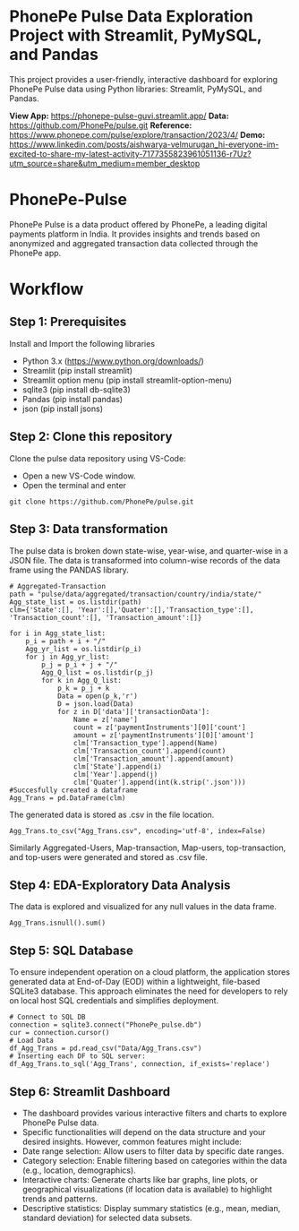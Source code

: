 # PhonePe Pulse Data Exploration Project with Streamlit, PyMySQL, and Pandas
This project provides a user-friendly, interactive dashboard for exploring PhonePe Pulse data using Python libraries: Streamlit, PyMySQL, and Pandas.

**View App:** https://phonepe-pulse-guvi.streamlit.app/ 
**Data:** https://github.com/PhonePe/pulse.git
**Reference:** https://www.phonepe.com/pulse/explore/transaction/2023/4/
**Demo:** https://www.linkedin.com/posts/aishwarya-velmurugan_hi-everyone-im-excited-to-share-my-latest-activity-7177355823961051136-r7Uz?utm_source=share&utm_medium=member_desktop


# PhonePe-Pulse
PhonePe Pulse is a data product offered by PhonePe, a leading digital payments platform in India. It provides insights and trends based on anonymized and aggregated transaction data collected through the PhonePe app.


# Workflow
## Step 1: Prerequisites
Install and Import the following libraries
- Python 3.x (https://www.python.org/downloads/)
- Streamlit (pip install streamlit)
- Streamlit option menu (pip install streamlit-option-menu)
- sqlite3 (pip install db-sqlite3)
- Pandas (pip install pandas)
- json (pip install jsons)


## Step 2: Clone this repository
Clone the pulse data repository using VS-Code:
- Open a new VS-Code window.
- Open the terminal and enter
```
git clone https://github.com/PhonePe/pulse.git
```


## Step 3: Data transformation
The pulse data is broken down state-wise, year-wise, and quarter-wise in a JSON file. The data is transaformed into column-wise records of the data frame using the PANDAS library.
```
# Aggregated-Transaction
path = "pulse/data/aggregated/transaction/country/india/state/"
Agg_state_list = os.listdir(path)
clm={'State':[], 'Year':[],'Quater':[],'Transaction_type':[], 'Transaction_count':[], 'Transaction_amount':[]}

for i in Agg_state_list:
    p_i = path + i + "/"
    Agg_yr_list = os.listdir(p_i)
    for j in Agg_yr_list:
        p_j = p_i + j + "/"
        Agg_Q_list = os.listdir(p_j)
        for k in Agg_Q_list:
            p_k = p_j + k
            Data = open(p_k,'r')
            D = json.load(Data)
            for z in D['data']['transactionData']:
                Name = z['name']
                count = z['paymentInstruments'][0]['count']
                amount = z['paymentInstruments'][0]['amount']
                clm['Transaction_type'].append(Name)
                clm['Transaction_count'].append(count)
                clm['Transaction_amount'].append(amount)
                clm['State'].append(i)
                clm['Year'].append(j)
                clm['Quater'].append(int(k.strip('.json')))
#Succesfully created a dataframe
Agg_Trans = pd.DataFrame(clm)
```
The generated data is stored as .csv in the file location.
```
Agg_Trans.to_csv("Agg_Trans.csv", encoding='utf-8', index=False)
```
Similarly Aggregated-Users, Map-transaction, Map-users, top-transaction, and top-users were generated and stored as .csv file.


## Step 4: EDA-Exploratory Data Analysis
The data is explored and visualized for any null values in the data frame. 
```
Agg_Trans.isnull().sum()
```


## Step 5: SQL Database
To ensure independent operation on a cloud platform, the application stores generated data at End-of-Day (EOD) within a lightweight, file-based SQLite3 database. This approach eliminates the need for developers to rely on local host SQL credentials and simplifies deployment.
```
# Connect to SQL DB
connection = sqlite3.connect("PhonePe_pulse.db")
cur = connection.cursor()
# Load Data
df_Agg_Trans = pd.read_csv("Data/Agg_Trans.csv")
# Inserting each DF to SQL server:
df_Agg_Trans.to_sql('Agg_Trans', connection, if_exists='replace')
```


## Step 6: Streamlit Dashboard
- The dashboard provides various interactive filters and charts to explore PhonePe Pulse data.
- Specific functionalities will depend on the data structure and your desired insights. However, common features might include:
- Date range selection: Allow users to filter data by specific date ranges.
- Category selection: Enable filtering based on categories within the data (e.g., location, demographics).
- Interactive charts: Generate charts like bar graphs, line plots, or geographical visualizations (if location data is available) to highlight trends and patterns.
- Descriptive statistics: Display summary statistics (e.g., mean, median, standard deviation) for selected data subsets.
